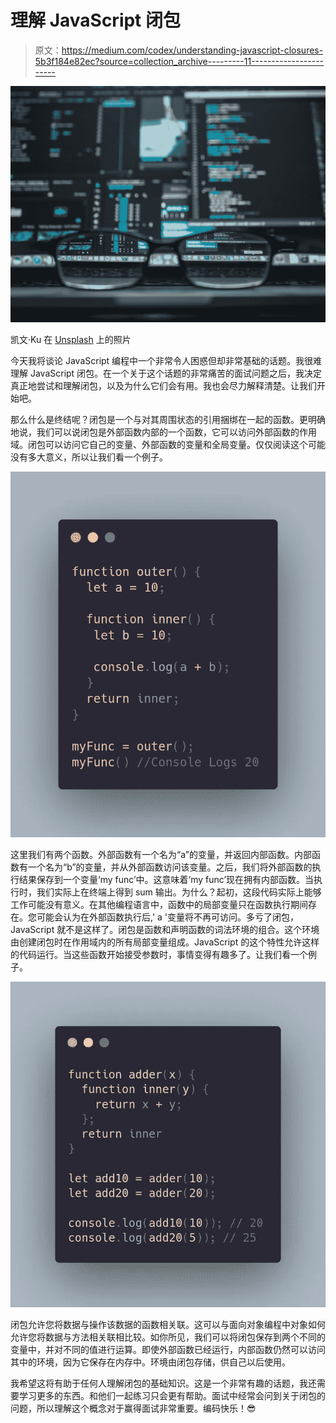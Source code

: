 # 理解 JavaScript 闭包

> 原文：<https://medium.com/codex/understanding-javascript-closures-5b3f184e82ec?source=collection_archive---------11----------------------->

![](img/0ce8119f3c66f2ff937b1219b58e243a.png)

凯文·Ku 在 [Unsplash](https://unsplash.com?utm_source=medium&utm_medium=referral) 上的照片

今天我将谈论 JavaScript 编程中一个非常令人困惑但却非常基础的话题。我很难理解 JavaScript 闭包。在一个关于这个话题的非常痛苦的面试问题之后，我决定真正地尝试和理解闭包，以及为什么它们会有用。我也会尽力解释清楚。让我们开始吧。

那么什么是终结呢？闭包是一个与对其周围状态的引用捆绑在一起的函数。更明确地说，我们可以说闭包是外部函数内部的一个函数，它可以访问外部函数的作用域。闭包可以访问它自己的变量、外部函数的变量和全局变量。仅仅阅读这个可能没有多大意义，所以让我们看一个例子。

![](img/79212af6ca9afcfab9e289514dded752.png)

这里我们有两个函数。外部函数有一个名为“a”的变量，并返回内部函数。内部函数有一个名为“b”的变量，并从外部函数访问该变量。之后，我们将外部函数的执行结果保存到一个变量‘my func’中。这意味着‘my func’现在拥有内部函数。当执行时，我们实际上在终端上得到 sum 输出。为什么？起初，这段代码实际上能够工作可能没有意义。在其他编程语言中，函数中的局部变量只在函数执行期间存在。您可能会认为在外部函数执行后,' a '变量将不再可访问。多亏了闭包，JavaScript 就不是这样了。闭包是函数和声明函数的词法环境的组合。这个环境由创建闭包时在作用域内的所有局部变量组成。JavaScript 的这个特性允许这样的代码运行。当这些函数开始接受参数时，事情变得有趣多了。让我们看一个例子。

![](img/65e81b9afb478371d75f1600546c73ac.png)

闭包允许您将数据与操作该数据的函数相关联。这可以与面向对象编程中对象如何允许您将数据与方法相关联相比较。如你所见，我们可以将闭包保存到两个不同的变量中，并对不同的值进行运算。即使外部函数已经运行，内部函数仍然可以访问其中的环境，因为它保存在内存中。环境由闭包存储，供自己以后使用。

我希望这将有助于任何人理解闭包的基础知识。这是一个非常有趣的话题，我还需要学习更多的东西。和他们一起练习只会更有帮助。面试中经常会问到关于闭包的问题，所以理解这个概念对于赢得面试非常重要。编码快乐！😎
